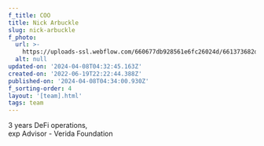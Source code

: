 ```yaml
---
f_title: COO
title: Nick Arbuckle
slug: nick-arbuckle
f_photo:
  url: >-
    https://uploads-ssl.webflow.com/660677db928561e6fc26024d/661373682d33078f0ccc1892_4.jpg
  alt: null
updated-on: '2024-04-08T04:32:45.163Z'
created-on: '2022-06-19T22:22:44.388Z'
published-on: '2024-04-08T04:34:00.930Z'
f_sorting-order: 4
layout: '[team].html'
tags: team
---
```


3 years DeFi operations,  
exp Advisor - Verida Foundation
